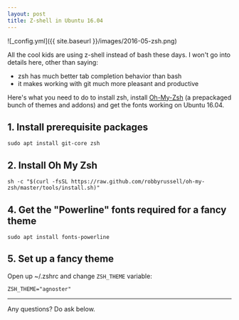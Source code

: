 ```yaml
---
layout: post
title: Z-shell in Ubuntu 16.04   
---
```


![_config.yml]({{ site.baseurl }}/images/2016-05-zsh.png)

All the cool kids are using z-shell instead of bash these days. I won't go into details here, other than saying:

* zsh has much better tab completion behavior than bash
* it makes working with git much more pleasant and productive

Here's what you need to do to install zsh, install [Oh-My-Zsh](http://ohmyz.sh/) (a prepackaged bunch of themes and addons) and get the fonts working on Ubuntu 16.04.

## 1. Install prerequisite packages

`sudo apt install git-core zsh`

## 2. Install Oh My Zsh

`sh -c "$(curl -fsSL https://raw.github.com/robbyrussell/oh-my-zsh/master/tools/install.sh)"`

## 4. Get the "Powerline" fonts required for a fancy theme

`sudo apt install fonts-powerline`

## 5. Set up a fancy theme
Open up ~/.zshrc and change `ZSH_THEME` variable:

`ZSH_THEME="agnoster"`

---
Any questions? Do ask below.
